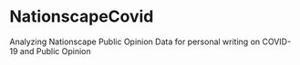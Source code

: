 # NationscapeCovid
Analyzing Nationscape Public Opinion Data for personal writing on COVID-19 and Public Opinion

